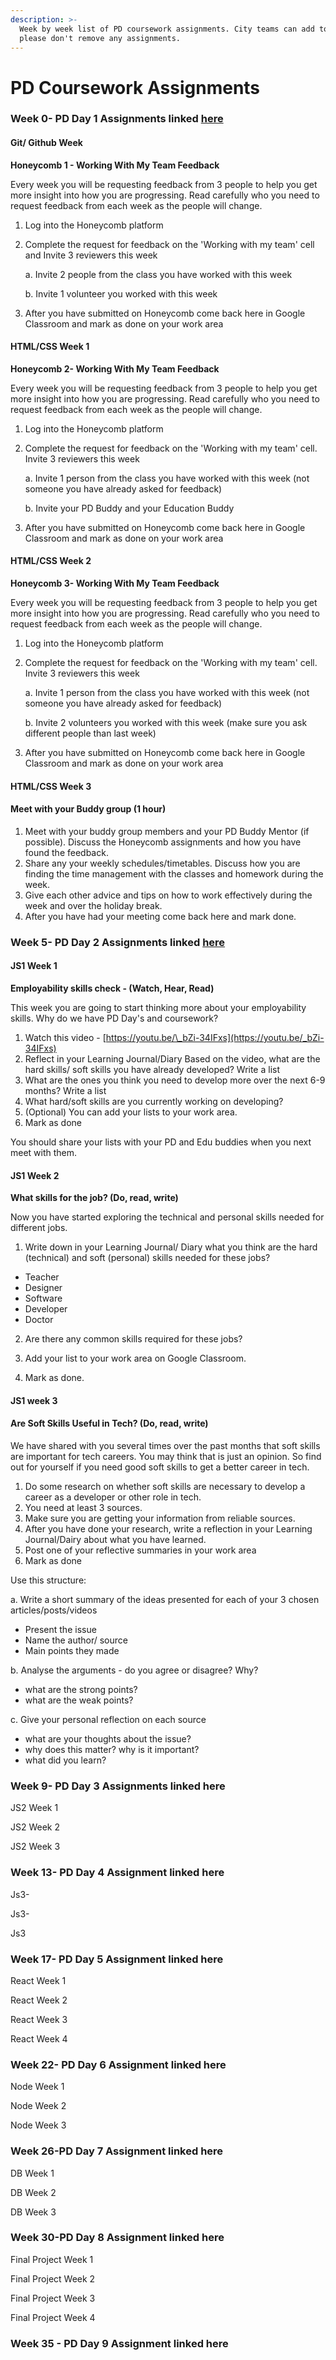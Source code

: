```yaml
---
description: >-
  Week by week list of PD coursework assignments. City teams can add to this but
  please don't remove any assignments.
---
```


# PD Coursework Assignments

### Week 0- PD Day 1 Assignments linked [here](https://personaldevelopment.codeyourfuture.io/sessions/induction-week/coursework) 

#### Git/ Github Week

**Honeycomb 1 - Working With My Team Feedback**

Every week you will be requesting feedback from 3 people to help you get more insight into how you are progressing. Read carefully who you need to request feedback from each week as the people will change.

1. Log into the Honeycomb platform
2. Complete the request for feedback on the 'Working with my team' cell and Invite 3 reviewers this week

   a. Invite 2 people from the class you have worked with this week

   b. Invite 1 volunteer you worked with this week

3. After you have submitted on Honeycomb come back here in Google Classroom and mark as done on your work area

#### HTML/CSS Week 1

**Honeycomb 2- Working With My Team Feedback**

Every week you will be requesting feedback from 3 people to help you get more insight into how you are progressing. Read carefully who you need to request feedback from each week as the people will change.

1. Log into the Honeycomb platform
2. Complete the request for feedback on the 'Working with my team' cell. Invite 3 reviewers this week

   a. Invite 1 person from the class you have worked with this week \(not someone you have already asked for feedback\)

   b. Invite your PD Buddy and your Education Buddy

3. After you have submitted on Honeycomb come back here in Google Classroom and mark as done on your work area

#### HTML/CSS Week 2

**Honeycomb 3- Working With My Team Feedback**

Every week you will be requesting feedback from 3 people to help you get more insight into how you are progressing. Read carefully who you need to request feedback from each week as the people will change.

1. Log into the Honeycomb platform
2. Complete the request for feedback on the 'Working with my team' cell. Invite 3 reviewers this week

   a. Invite 1 person from the class you have worked with this week \(not someone you have already asked for feedback\)

   b. Invite 2 volunteers you worked with this week \(make sure you ask different people than last week\)

3. After you have submitted on Honeycomb come back here in Google Classroom and mark as done on your work area

#### HTML/CSS Week 3

#### Meet with your Buddy group \(1 hour\)

1. Meet with your buddy group members and your PD Buddy Mentor \(if possible\). Discuss the Honeycomb assignments and how you have found the feedback.
2. Share any your weekly schedules/timetables. Discuss how you are finding the time management with the classes and homework during the week.
3. Give each other advice and tips on how to work effectively during the week and over the holiday break.
4. After you have had your meeting come back here and mark done.

### Week 5- PD Day 2 Assignments linked [here](https://personaldevelopment.codeyourfuture.io/sessions/pd-session-2/coursework)

#### JS1 Week 1

**Employability skills check - \(Watch, Hear, Read\)**

This week you are going to start thinking more about your employability skills. Why do we have PD Day's and coursework?

1. Watch this video - [https://youtu.be/\_bZi-34IFxs](https://youtu.be/_bZi-34IFxs) 
2. Reflect in your Learning Journal/Diary Based on the video, what are the hard skills/ soft skills you have already developed? Write a list 
3. What are the ones you think you need to develop more over the next 6-9 months? Write a list 
4. What hard/soft skills are you currently working on developing? 
5. \(Optional\) You can add your lists to your work area. 
6. Mark as done

You should share your lists with your PD and Edu buddies when you next meet with them.

#### JS1 Week 2

**What skills for the job? \(Do, read, write\)**

Now you have started exploring the technical and personal skills needed for different jobs.

1. Write down in your Learning Journal/ Diary what you think are the hard \(technical\) and soft \(personal\) skills needed for these jobs?

* Teacher
* Designer 
* Software 
* Developer 
* Doctor

2. Are there any common skills required for these jobs? 

3. Add your list to your work area on Google Classroom. 

4. Mark as done. 

#### JS1 week 3

#### Are Soft Skills Useful in Tech? \(Do, read, write\)

We have shared with you several times over the past months that soft skills are important for tech careers. You may think that is just an opinion. So find out for yourself if you need good soft skills to get a better career in tech.

1. Do some research on whether soft skills are necessary to develop a career as a developer or other role in tech. 
2. You need at least 3 sources. 
3. Make sure you are getting your information from reliable sources. 
4. After you have done your research, write a reflection in your Learning Journal/Dairy about what you have learned. 
5. Post one of your reflective summaries in your work area
6. Mark as done

Use this structure:

a. Write a short summary of the ideas presented for each of your 3 chosen articles/posts/videos 

* Present the issue
* Name the author/ source
* Main points they made

b. Analyse the arguments - do you agree or disagree? Why?

* what are the strong points? 
* what are the weak points? 

c. Give your personal reflection on each source 

* what are your thoughts about the issue? 
* why does this matter? why is it important? 
* what did you learn?

### Week 9- PD Day 3 Assignments linked here

JS2 Week 1

JS2 Week 2

JS2 Week 3

### Week 13- PD Day 4 Assignment linked here

Js3-

Js3-

Js3

### Week 17- PD Day 5 Assignment linked here

React Week 1

React Week 2

React Week 3

React Week 4

### Week 22- PD Day 6 Assignment linked here

Node Week 1

Node Week 2

Node Week 3

### Week 26-PD Day 7 Assignment linked here

DB Week 1

DB Week 2

DB Week 3

### Week 30-PD Day 8 Assignment linked here

Final Project Week 1

Final Project Week 2

Final Project Week 3

Final Project Week 4

### Week 35 - PD Day 9 Assignment linked here










